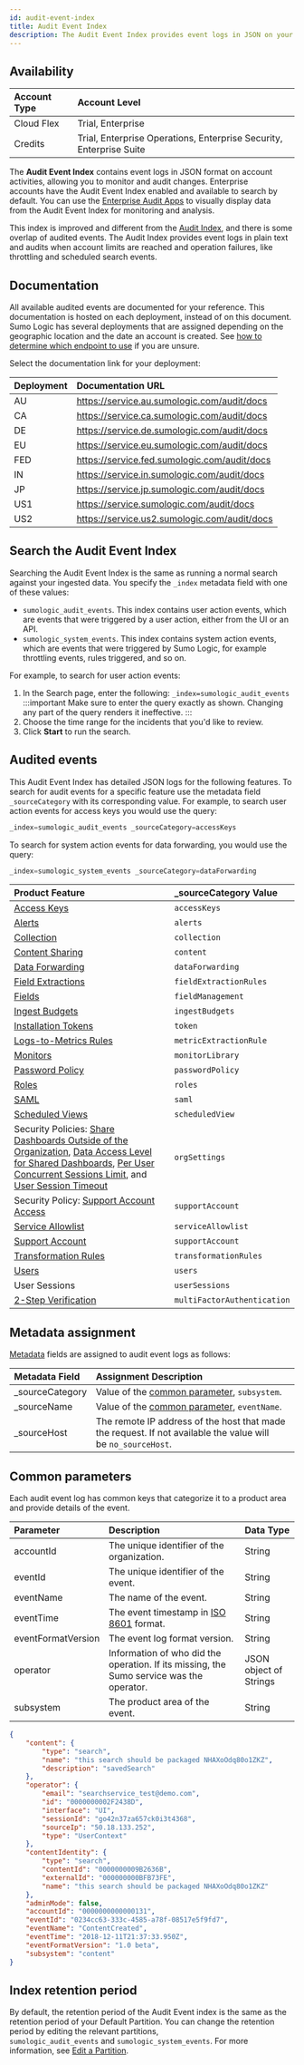 ```yaml
---
id: audit-event-index
title: Audit Event Index
description: The Audit Event Index provides event logs in JSON on your account's activities allowing you to monitor and audit changes.
---
```


## Availability

| Account Type | Account Level |
|:--|:--|
| Cloud Flex | Trial, Enterprise |
| Credits | Trial, Enterprise Operations, Enterprise Security, Enterprise Suite |

The **Audit Event Index** contains event logs in JSON format on account activities, allowing you to monitor and audit changes. Enterprise accounts have the Audit Event Index enabled and available to search by default. You can use the [Enterprise Audit Apps](/docs/integrations/sumo-apps/enterprise-audit) to visually display data from the Audit Event Index for monitoring and analysis.

This index is improved and different from the [Audit Index](audit-index.md), and there is some overlap of audited events. The Audit Index provides event logs in plain text and audits when account limits are reached and operation failures, like throttling and scheduled search events.

## Documentation 

All available audited events are documented for your reference. This documentation is hosted on each deployment, instead of on this document. Sumo Logic has several deployments that are assigned depending on the geographic location and the date an account is created. See [how to determine which endpoint to use](/docs/api/authentication-endpoints-security.md#sumo-logic-endpoints-by-deployment-and-firewall-security "Sumo Logic Endpoints and Firewall Security") if you are unsure.

Select the documentation link for your deployment:

| Deployment | Documentation URL |
|:--|:--|
| AU | https://service.au.sumologic.com/audit/docs  |
| CA | https://service.ca.sumologic.com/audit/docs  |
| DE | https://service.de.sumologic.com/audit/docs  |
| EU | https://service.eu.sumologic.com/audit/docs  |
| FED | https://service.fed.sumologic.com/audit/docs |
| IN | https://service.in.sumologic.com/audit/docs  |
| JP | https://service.jp.sumologic.com/audit/docs  |
| US1 | https://service.sumologic.com/audit/docs     |
| US2 | https://service.us2.sumologic.com/audit/docs |

## Search the Audit Event Index

Searching the Audit Event Index is the same as running a normal search against your ingested data. You specify the `_index` metadata field with one of these values: 

* `sumologic_audit_events`. This index contains user action events, which are events that were triggered by a user action, either from the UI or an API.
* `sumologic_system_events`. This index contains system action events, which are events that were triggered by Sumo Logic, for example throttling events, rules triggered, and so on.  

For example, to search for user action events:

1. In the Search page, enter the following: `_index=sumologic_audit_events`  
  :::important
  Make sure to enter the query exactly as shown. Changing any part of the query renders it ineffective.
  :::
1. Choose the time range for the incidents that you'd like to review.
1. Click **Start** to run the search.

## Audited events

This Audit Event Index has detailed JSON logs for the following features. To search for audit events for a specific feature use the metadata field `_sourceCategory` with its corresponding value. For example, to search user action events for access keys you would use the query:

```sql
_index=sumologic_audit_events _sourceCategory=accessKeys
```

To search for system action events for data forwarding, you would use the query:

```sql
_index=sumologic_system_events _sourceCategory=dataForwarding
```

| Product Feature | _sourceCategory Value  |
| :-- | :-- |
| [Access Keys](access-keys.md) | `accessKeys` |
| [Alerts](/docs/alerts/monitors/alert-response) | `alerts` |
| [Collection](/docs/send-data/collection) | `collection` |
| [Content Sharing](/docs/manage/content-sharing) | `content` |
| [Data Forwarding](/docs/manage/data-forwarding) | `dataForwarding` |
| [Field Extractions](/docs/manage/field-extractions) | `fieldExtractionRules` |
| [Fields](/docs/manage/fields.md) | `fieldManagement` |
| [Ingest Budgets](/docs/manage/ingestion-volume/ingest-budgets) | `ingestBudgets` |
| [Installation Tokens](installation-tokens.md) | `token` |
| [Logs-to-Metrics Rules](../../metrics/logs-to-metrics.md) | `metricExtractionRule` |
| [Monitors](/docs/alerts/monitors) | `monitorLibrary` |
| [Password Policy](set-password-policy.md) | `passwordPolicy` |
| [Roles](../users-roles/roles/create-manage-roles.md) | `roles` |
| [SAML](/docs/manage/security/saml) | `saml` |
| [Scheduled Views](/docs/manage/scheduled-views) | `scheduledView` |
| Security Policies: [Share Dashboards Outside of the Organization](../../dashboards/share-dashboard-outside-org.md), [Data Access Level for Shared Dashboards](data-access-level-shared-dashboards.md), [Per User Concurrent Sessions Limit](set-limit-user-concurrent-sessions.md), and [User Session Timeout](set-max-web-session-timeout.md) | `orgSettings` |
| Security Policy: [Support Account Access](enable-support-account.md) | `supportAccount` |
| [Service Allowlist](create-allowlist-ip-cidr-addresses.md) | `serviceAllowlist` |
| [Support Account](enable-support-account.md) | `supportAccount` |
| [Transformation Rules](../../metrics/metrics-transformation-rules.md) | `transformationRules` |
| [Users](/docs/manage/users-roles) | `users` |
| User Sessions | `userSessions` |
| [2-Step Verification](about-2-step-verification.md) | `multiFactorAuthentication` |

## Metadata assignment

[Metadata](/docs/search/get-started-with-search/search-basics/built-in-metadata) fields are assigned to audit event logs as follows:

| Metadata Field | Assignment Description |
| :-- | :-- |
| _sourceCategory   | Value of the [common parameter](audit-event-index.md), `subsystem`. |
| _sourceName | Value of the [common parameter](audit-event-index.md), `eventName`. |
| _sourceHost | The remote IP address of the host that made the request. If not available the value will be `no_sourceHost`. |

## Common parameters

Each audit event log has common keys that categorize it to a product area and provide details of the event.

| Parameter | Description | Data Type |
| :-- | :-- | :-- |
| accountId | The unique identifier of the organization. | String |
| eventId | The unique identifier of the event. | String |
| eventName | The name of the event. | String |
| eventTime | The event timestamp in [ISO 8601](https://en.wikipedia.org/wiki/ISO_8601) format. | String |
| eventFormatVersion | The event log format version. | String |
| operator | Information of who did the operation. If its missing, the Sumo service was the operator. | JSON object of Strings |
| subsystem | The product area of the event. | String |

```json
{
    "content": {
        "type": "search",
        "name": "this search should be packaged NHAXoOdq80o1ZKZ",
        "description": "savedSearch"
    },
    "operator": {
        "email": "searchservice_test@demo.com",
        "id": "0000000002F2438D",
        "interface": "UI",
        "sessionId": "go42n37za657ck0i3t4368",
        "sourceIp": "50.18.133.252",
        "type": "UserContext"
    },
    "contentIdentity": {
        "type": "search",
        "contentId": "0000000009B2636B",
        "externalId": "000000000BFB73FE",
        "name": "this search should be packaged NHAXoOdq80o1ZKZ"
    },
    "adminMode": false,
    "accountId": "0000000000000131",
    "eventId": "0234cc63-333c-4585-a78f-08517e5f9fd7",
    "eventName": "ContentCreated",
    "eventTime": "2018-12-11T21:37:33.950Z",
    "eventFormatVersion": "1.0 beta",
    "subsystem": "content"
}
```

## Index retention period

By default, the retention period of the Audit Event index is the same as the retention period of your Default Partition. You can change the retention period by editing the relevant partitions, `sumologic_audit_events` and `sumologic_system_events`. For more information, see [Edit a Partition](../partitions-data-tiers/create-edit-partition.md).
